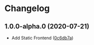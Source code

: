 # Changelog

<!-- INSERT-NEW-ENTRIES-HERE -->

## 1.0.0-alpha.0 (2020-07-21)

- Add Static Frontend ([0c6db7a](https://github.com/xfiveco/generator-chisel/commit/0c6db7a))
